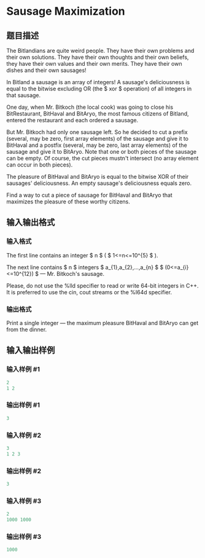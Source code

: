 # Sausage Maximization

## 题目描述

The Bitlandians are quite weird people. They have their own problems and their own solutions. They have their own thoughts and their own beliefs, they have their own values and their own merits. They have their own dishes and their own sausages!

In Bitland a sausage is an array of integers! A sausage's deliciousness is equal to the bitwise excluding OR (the $ xor $ operation) of all integers in that sausage.

One day, when Mr. Bitkoch (the local cook) was going to close his BitRestaurant, BitHaval and BitAryo, the most famous citizens of Bitland, entered the restaurant and each ordered a sausage.

But Mr. Bitkoch had only one sausage left. So he decided to cut a prefix (several, may be zero, first array elements) of the sausage and give it to BitHaval and a postfix (several, may be zero, last array elements) of the sausage and give it to BitAryo. Note that one or both pieces of the sausage can be empty. Of course, the cut pieces mustn't intersect (no array element can occur in both pieces).

The pleasure of BitHaval and BitAryo is equal to the bitwise XOR of their sausages' deliciousness. An empty sausage's deliciousness equals zero.

Find a way to cut a piece of sausage for BitHaval and BitAryo that maximizes the pleasure of these worthy citizens.

## 输入输出格式

### 输入格式

The first line contains an integer $ n $ ( $ 1<=n<=10^{5} $ ).

The next line contains $ n $ integers $ a_{1},a_{2},...,a_{n} $ $ (0<=a_{i}<=10^{12}) $ — Mr. Bitkoch's sausage.

Please, do not use the %lld specifier to read or write 64-bit integers in С++. It is preferred to use the cin, cout streams or the %I64d specifier.

### 输出格式

Print a single integer — the maximum pleasure BitHaval and BitAryo can get from the dinner.

## 输入输出样例

### 输入样例 #1

```cpp
2
1 2

```
### 输出样例 #1

```cpp
3

```
### 输入样例 #2

```cpp
3
1 2 3

```
### 输出样例 #2

```cpp
3

```
### 输入样例 #3

```cpp
2
1000 1000

```
### 输出样例 #3

```cpp
1000

```
